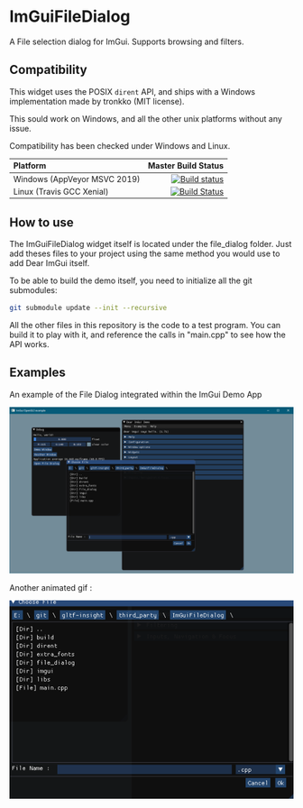 # ImGuiFileDialog

A File selection dialog for ImGui. Supports browsing and filters.

## Compatibility

This widget uses the POSIX `dirent` API, and ships with a Windows implementation made by tronkko (MIT license).

This sould work on Windows, and all the other unix platforms without any issue.

Compatibility has been checked under Windows and Linux.

|Platform|Master Build Status|
|:-------------|----------:|
|  Windows (AppVeyor MSVC 2019) | [![Build status](https://ci.appveyor.com/api/projects/status/yhdnd9w8d4ctp5uw?svg=true)](https://ci.appveyor.com/project/Ybalrid/imguifiledialog)|
| Linux (Travis GCC Xenial) | [![Build Status](https://travis-ci.com/Ybalrid/ImGuiFileDialog.svg?branch=master)](https://travis-ci.com/Ybalrid/ImGuiFileDialog)|


## How to use

The ImGuiFileDialog widget itself is located under the file_dialog folder. Just add theses files to your project using the same method you would use to add Dear ImGui itself.

To be able to build the demo itself, you need to initialize all the git submodules:

```bash
git submodule update --init --recursive
```

All the other files in this repository is the code to a test program. You can build it to play with it, and reference the calls in "main.cpp" to see how the API works.

## Examples
An example of the File Dialog integrated within the ImGui Demo App

![alt text](ScreenShot.png)

Another animated gif :

![alt text](anim.gif)
